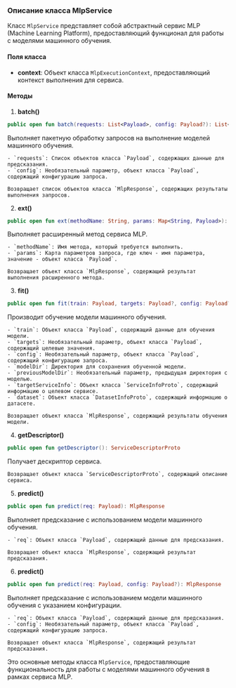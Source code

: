 ### Описание класса MlpService

Класс `MlpService` представляет собой абстрактный сервис MLP (Machine Learning Platform), предоставляющий функционал для работы с моделями машинного обучения.

#### Поля класса

- **context**: Объект класса `MlpExecutionContext`, предоставляющий контекст выполнения для сервиса.

#### Методы

1. **batch()**

```kotlin
public open fun batch(requests: List<Payload>, config: Payload?): List<MlpResponse>
```

Выполняет пакетную обработку запросов на выполнение моделей машинного обучения.

    - `requests`: Список объектов класса `Payload`, содержащих данные для предсказания.
    - `config`: Необязательный параметр, объект класса `Payload`, содержащий конфигурацию запроса.
    
    Возвращает список объектов класса `MlpResponse`, содержащих результаты выполнения запросов.

2. **ext()**

```kotlin
public open fun ext(methodName: String, params: Map<String, Payload>): MlpResponse
```

Выполняет расширенный метод сервиса MLP.

    - `methodName`: Имя метода, который требуется выполнить.
    - `params`: Карта параметров запроса, где ключ - имя параметра, значение - объект класса `Payload`.
    
    Возвращает объект класса `MlpResponse`, содержащий результат выполнения расширенного метода.

3. **fit()**

```kotlin
public open fun fit(train: Payload, targets: Payload?, config: Payload?, modelDir: String, previousModelDir: String?, targetServiceInfo: ServiceInfoProto, dataset: DatasetInfoProto): MlpResponse
```

Производит обучение модели машинного обучения.

    - `train`: Объект класса `Payload`, содержащий данные для обучения модели.
    - `targets`: Необязательный параметр, объект класса `Payload`, содержащий целевые значения.
    - `config`: Необязательный параметр, объект класса `Payload`, содержащий конфигурацию запроса.
    - `modelDir`: Директория для сохранения обученной модели.
    - `previousModelDir`: Необязательный параметр, предыдущая директория с моделью.
    - `targetServiceInfo`: Объект класса `ServiceInfoProto`, содержащий информацию о целевом сервисе.
    - `dataset`: Объект класса `DatasetInfoProto`, содержащий информацию о датасете.
    
    Возвращает объект класса `MlpResponse`, содержащий результаты обучения модели.

4. **getDescriptor()**

```kotlin
public open fun getDescriptor(): ServiceDescriptorProto
```

Получает дескриптор сервиса.

    Возвращает объект класса `ServiceDescriptorProto`, содержащий описание сервиса.

5. **predict()**

```kotlin
public open fun predict(req: Payload): MlpResponse
```

Выполняет предсказание с использованием модели машинного обучения.

    - `req`: Объект класса `Payload`, содержащий данные для предсказания.
    
    Возвращает объект класса `MlpResponse`, содержащий результат предсказания.

6. **predict()**

```kotlin
public open fun predict(req: Payload, config: Payload?): MlpResponse
```

Выполняет предсказание с использованием модели машинного обучения с указанием конфигурации.

    - `req`: Объект класса `Payload`, содержащий данные для предсказания.
    - `config`: Необязательный параметр, объект класса `Payload`, содержащий конфигурацию запроса.
    
    Возвращает объект класса `MlpResponse`, содержащий результат предсказания.

Это основные методы класса `MlpService`, предоставляющие функциональность для работы с моделями машинного обучения в рамках сервиса MLP.